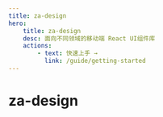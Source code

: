 ```yaml
---
title: za-design
hero:
    title: za-design
    desc: 面向不同领域的移动端 React UI组件库
    actions:
        - text: 快速上手 →
          link: /guide/getting-started
---
```


# za-design

